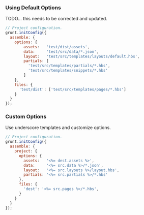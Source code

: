 ### Using Default Options

TODO... this needs to be corrected and updated. 

``` js
// Project configuration.
grunt.initConfig({
  assemble: {
    options: {
        assets:   'test/dist/assets',
        data:     'test/src/data/*.json',
        layout:   'test/src/templates/layouts/default.hbs',
        partials: [
          'test/src/templates/partials/*.hbs',
          'test/src/templates/snippets/*.hbs'
        ]
    },
    files: {
      'test/dist': ['test/src/templates/pages/*.hbs']
    }
  }
});
```

### Custom Options
Use underscore templates and customize options.

``` js
// Project configuration.
grunt.initConfig({
  assemble: {
    project: {
      options: {
        assets:   '<%= dest.assets %>',
        data:     '<%= src.data %>/*.json',
        layout:   '<%= src.layouts %>/layout.hbs',
        partials: '<%= src.partials %>/*.hbs'
      },
      files: {
        'dest': '<%= src.pages %>/*.hbs',
      }
    }
  }
});
```
